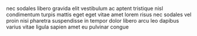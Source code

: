 nec sodales libero gravida elit vestibulum ac aptent tristique nisl condimentum
turpis mattis eget eget vitae amet lorem risus nec sodales vel proin nisi
pharetra suspendisse in tempor dolor libero arcu leo dapibus varius vitae
ligula sapien amet eu pulvinar congue